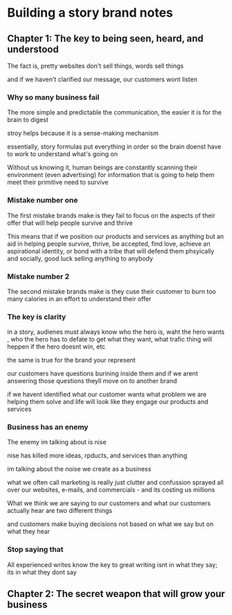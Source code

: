 # Building a story brand notes

## Chapter 1: The key to being seen, heard, and understood

The fact is, pretty websites don't sell things, words sell things

and if we haven't clarified our message, our customers wont listen

### Why so many business fail

The more simple and predictable the communication, the easier it is for the brain to digest

stroy helps because it is a sense-making mechanism

essentially, story formulas put everything in order so the brain doenst have to work to understand what's going on

Without us knowing it, human beings are constantly scanning their environment (even advertising) for information that is going to help them meet their primitive need to survive

### Mistake number one

The first mistake brands make is they fail to focus on the aspects of their offer that will help people survive and thrive

This means that if we position our products and services as anything but an aid in helping people survive, thrive, be accepted, find love, achieve an aspirational identity, or bond with a tribe that will defend them phsyically and socially, good luck selling anything to anybody

### Mistake number 2

The second mistake brands make is they cuse their customer to burn too many calories in an effort to understand their offer

### The key is clarity

in a story, audienes must always know who the hero is, waht the hero wants , who the hero has to defate to get what they want, what trafic thing will heppen if the hero doesnt win, etc

the same is true for the brand your represent

our customers have questions burining inside them and if we arent answering those questions theyll move on to another brand

if we havent identified what our customer wants what problem we are helping them solve and life will look like they engage our products and services

### Business has an enemy

The enemy im talking about is nise

nise has killed more ideas, rpducts, and services than anything

im talking about the noise we create as a business

what we often call marketing is really just clutter and confussion sprayed all over our websites, e-mails, and commercials - and its costing us millions

What we think we are saying to our customers and what our customers actually hear are two different things

and customers make buying decisions not based on what we say but on what they hear

### Stop saying that

All experienced writes know the key to great writing isnt in what they say; its in what they dont say

## Chapter 2: The secret weapon that will grow your business



